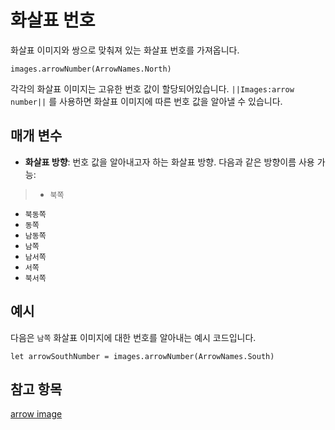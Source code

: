 # 화살표 번호

화살표 이미지와 쌍으로 맞춰져 있는 화살표 번호를 가져옵니다.

```sig
images.arrowNumber(ArrowNames.North)
```

각각의 화살표 이미지는 고유한 번호 값이 할당되어있습니다. `||Images:arrow number||` 를 사용하면 화살표 이미지에 따른 번호 값을 알아낼 수 있습니다.

## 매개 변수

* **화살표 방향**: 번호 값을 알아내고자 하는 화살표 방향. 다음과 같은 방향이름 사용 가능:

> * `북쪽`

* `북동쪽`
* `동쪽`
* `남동쪽`
* `남쪽`
* `남서쪽`
* `서쪽`
* `북서쪽`

## 예시

다음은 `남쪽` 화살표 이미지에 대한 번호를 알아내는 예시 코드입니다.

```blocks
let arrowSouthNumber = images.arrowNumber(ArrowNames.South)
```

## 참고 항목

[arrow image](/reference/images/arrow-image)